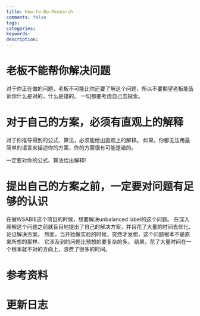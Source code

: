 ```yaml
---
title: How-to-Do-Research
comments: false
tags:
categories:
keywords:
description:
---
```


# 老板不能帮你解决问题

对于你正在做的问题，老板不可能比你还要了解这个问题，所以不要期望老板能告诉你什么是对的，什么是错的。
一切都要考虑自己去探索。

# 对于自己的方案，必须有直观上的解释

对于你推导得到的公式、算法，必须能给出直观上的解释。
如果，你都无法用最简单的语言来描述你的方案，你的方案很有可能是错的。

一定要对你的公式、算法给出解释!

# 提出自己的方案之前，一定要对问题有足够的认识

在做WSABIE这个项目的时候，想要解决unbalanced label的这个问题。
在深入理解这个问题之前就盲目地提出了自己的解决方案，并且花了大量的时间去优化、论证解决方案。
然而，当开始做实验的时候，突然才发想，这个问题根本不是原来所想的那样。
它涉及到的问题比预想的要复杂的多。
结果，花了大量时间在一个根本就不对的方向上，浪费了很多的时间。


# 参考资料

# 更新日志
